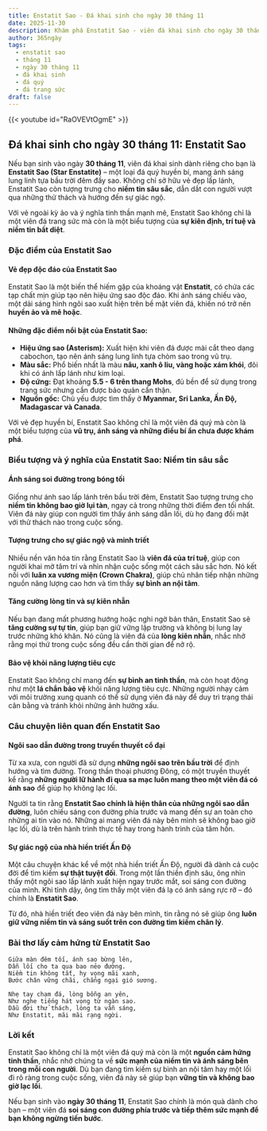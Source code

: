 ```yaml
---
title: Enstatit Sao - Đá khai sinh cho ngày 30 tháng 11
date: 2025-11-30
description: Khám phá Enstatit Sao - viên đá khai sinh cho ngày 30 tháng 11, biểu tượng của Niềm tin sâu sắc. Cùng tìm hiểu ý nghĩa sâu sắc của viên đá độc đáo này.
author: 365ngày
tags:
  - enstatit sao
  - tháng 11
  - ngày 30 tháng 11
  - đá khai sinh
  - đá quý
  - đá trang sức
draft: false
---
```


{{< youtube id="RaOVEVtOgmE" >}}

## Đá khai sinh cho ngày 30 tháng 11: Enstatit Sao

Nếu bạn sinh vào ngày **30 tháng 11**, viên đá khai sinh dành riêng cho bạn là **Enstatit Sao (Star Enstatite)** – một loại đá quý huyền bí, mang ánh sáng lung linh tựa bầu trời đêm đầy sao. Không chỉ sở hữu vẻ đẹp lấp lánh, Enstatit Sao còn tượng trưng cho **niềm tin sâu sắc**, dẫn dắt con người vượt qua những thử thách và hướng đến sự giác ngộ.

Với vẻ ngoài kỳ ảo và ý nghĩa tinh thần mạnh mẽ, Enstatit Sao không chỉ là một viên đá trang sức mà còn là một biểu tượng của **sự kiên định, trí tuệ và niềm tin bất diệt**.

### Đặc điểm của Enstatit Sao

#### **Vẻ đẹp độc đáo của Enstatit Sao**

Enstatit Sao là một biến thể hiếm gặp của khoáng vật **Enstatit**, có chứa các tạp chất mịn giúp tạo nên hiệu ứng sao độc đáo. Khi ánh sáng chiếu vào, một dải sáng hình ngôi sao xuất hiện trên bề mặt viên đá, khiến nó trở nên **huyền ảo và mê hoặc**.

#### **Những đặc điểm nổi bật của Enstatit Sao:**

- **Hiệu ứng sao (Asterism):** Xuất hiện khi viên đá được mài cắt theo dạng cabochon, tạo nên ánh sáng lung linh tựa chòm sao trong vũ trụ.
- **Màu sắc:** Phổ biến nhất là màu **nâu, xanh ô liu, vàng hoặc xám khói**, đôi khi có ánh lấp lánh như kim loại.
- **Độ cứng:** Đạt khoảng **5.5 - 6 trên thang Mohs**, đủ bền để sử dụng trong trang sức nhưng cần được bảo quản cẩn thận.
- **Nguồn gốc:** Chủ yếu được tìm thấy ở **Myanmar, Sri Lanka, Ấn Độ, Madagascar và Canada**.

Với vẻ đẹp huyền bí, Enstatit Sao không chỉ là một viên đá quý mà còn là một biểu tượng của **vũ trụ, ánh sáng và những điều bí ẩn chưa được khám phá**.

### Biểu tượng và ý nghĩa của Enstatit Sao: Niềm tin sâu sắc

#### **Ánh sáng soi đường trong bóng tối**

Giống như ánh sao lấp lánh trên bầu trời đêm, Enstatit Sao tượng trưng cho **niềm tin không bao giờ lụi tàn**, ngay cả trong những thời điểm đen tối nhất. Viên đá này giúp con người tìm thấy ánh sáng dẫn lối, dù họ đang đối mặt với thử thách nào trong cuộc sống.

#### **Tượng trưng cho sự giác ngộ và minh triết**

Nhiều nền văn hóa tin rằng Enstatit Sao là **viên đá của trí tuệ**, giúp con người khai mở tâm trí và nhìn nhận cuộc sống một cách sâu sắc hơn. Nó kết nối với **luân xa vương miện (Crown Chakra)**, giúp chủ nhân tiếp nhận những nguồn năng lượng cao hơn và tìm thấy **sự bình an nội tâm**.

#### **Tăng cường lòng tin và sự kiên nhẫn**

Nếu bạn đang mất phương hướng hoặc nghi ngờ bản thân, Enstatit Sao sẽ **tăng cường sự tự tin**, giúp bạn giữ vững lập trường và không bị lung lay trước những khó khăn. Nó cũng là viên đá của **lòng kiên nhẫn**, nhắc nhở rằng mọi thứ trong cuộc sống đều cần thời gian để nở rộ.

#### **Bảo vệ khỏi năng lượng tiêu cực**

Enstatit Sao không chỉ mang đến **sự bình an tinh thần**, mà còn hoạt động như một **lá chắn bảo vệ** khỏi năng lượng tiêu cực. Những người nhạy cảm với môi trường xung quanh có thể sử dụng viên đá này để duy trì trạng thái cân bằng và tránh khỏi những ảnh hưởng xấu.

### Câu chuyện liên quan đến Enstatit Sao

#### **Ngôi sao dẫn đường trong truyền thuyết cổ đại**

Từ xa xưa, con người đã sử dụng **những ngôi sao trên bầu trời** để định hướng và tìm đường. Trong thần thoại phương Đông, có một truyền thuyết kể rằng **những người lữ hành đi qua sa mạc luôn mang theo một viên đá có ánh sao** để giúp họ không lạc lối.

Người ta tin rằng **Enstatit Sao chính là hiện thân của những ngôi sao dẫn đường**, luôn chiếu sáng con đường phía trước và mang đến sự an toàn cho những ai tin vào nó. Những ai mang viên đá này bên mình sẽ không bao giờ lạc lối, dù là trên hành trình thực tế hay trong hành trình của tâm hồn.

#### **Sự giác ngộ của nhà hiền triết Ấn Độ**

Một câu chuyện khác kể về một nhà hiền triết Ấn Độ, người đã dành cả cuộc đời để tìm kiếm **sự thật tuyệt đối**. Trong một lần thiền định sâu, ông nhìn thấy một ngôi sao lấp lánh xuất hiện ngay trước mắt, soi sáng con đường của mình. Khi tỉnh dậy, ông tìm thấy một viên đá lạ có ánh sáng rực rỡ – đó chính là **Enstatit Sao**.

Từ đó, nhà hiền triết đeo viên đá này bên mình, tin rằng nó sẽ giúp ông **luôn giữ vững niềm tin và sáng suốt trên con đường tìm kiếm chân lý**.

### Bài thơ lấy cảm hứng từ Enstatit Sao

	Giữa màn đêm tối, ánh sao bừng lên,  
	Dẫn lối cho ta qua bao nẻo đường.  
	Niềm tin không tắt, hy vọng mãi xanh,  
	Bước chân vững chãi, chẳng ngại gió sương.
	
	Nhẹ tay chạm đá, lòng bỗng an yên,  
	Như nghe tiếng hát vọng từ ngàn sao.  
	Dẫu đời thử thách, lòng ta vẫn sáng,  
	Như Enstatit, mãi mãi rạng ngời.

### Lời kết

Enstatit Sao không chỉ là một viên đá quý mà còn là một **nguồn cảm hứng tinh thần**, nhắc nhở chúng ta về **sức mạnh của niềm tin và ánh sáng bên trong mỗi con người**. Dù bạn đang tìm kiếm sự bình an nội tâm hay một lối đi rõ ràng trong cuộc sống, viên đá này sẽ giúp bạn **vững tin và không bao giờ lạc lối**.

Nếu bạn sinh vào **ngày 30 tháng 11**, Enstatit Sao chính là món quà dành cho bạn – một viên đá **soi sáng con đường phía trước và tiếp thêm sức mạnh để bạn không ngừng tiến bước**.